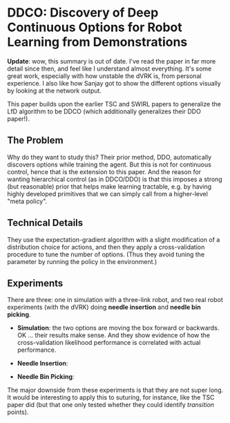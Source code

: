 # DDCO: Discovery of Deep Continuous Options for Robot Learning from Demonstrations

**Update**: wow, this summary is out of date. I've read the paper in far more
detail since then, and feel like I understand almost everything. It's some great
work, especially with how unstable the dVRK is, from personal experience. I also
like how Sanjay got to show the different options visually by looking at the
network output.

This paper builds upon the earlier TSC and SWIRL papers to generalize the LfD
algorithm to be DDCO (which additionally generalizes their DDO paper!).

## The Problem

Why do they want to study this? Their prior method, DDO, automatically discovers
options while training the agent. But this is not for continuous control, hence
that is the extension to this paper. And the reason for wanting hierarchical
control (as in DDCO/DDO) is that this imposes a strong (but reasonable) prior
that helps make learning tractable, e.g. by having highly developed primitives
that we can simply call from a higher-level "meta policy".


## Technical Details

They use the expectation-gradient algorithm with a slight modification of a
distribution choice for actions, and then they apply a cross-validation
procedure to tune the number of options. (Thus they avoid tuning the parameter
by running the policy in the environment.)


## Experiments

There are three: one in simulation with a three-link robot, and two real robot
experiments (with the dVRK) doing **needle insertion** and **needle bin
picking**.

- **Simulation**: the two options are moving the box forward or backwards. OK
  ... their results make sense. And they show evidence of how the
  cross-validation likelihood performance is correlated with actual performance.

- **Needle Insertion**:

- **Needle Bin Picking**:

The major downside from these experiments is that they are not super long. It
would be interesting to apply this to suturing, for instance, like the TSC paper
did (but that one only tested whether they could identify *transition* points).
